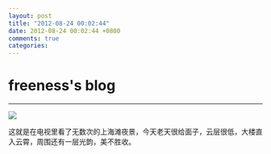 ```yaml
---
layout: post
title: "2012-08-24 00:02:44"
date: 2012-08-24 00:02:44 +0800
comments: true
categories: 
---
```


# freeness's blog

----------

![](http://okqmqrbgo.bkt.clouddn.com/201208240002441.jpg)

>
这就是在电视里看了无数次的上海滩夜景，今天老天很给面子，云层很低，大楼直入云霄，周围还有一层光韵，美不胜收。